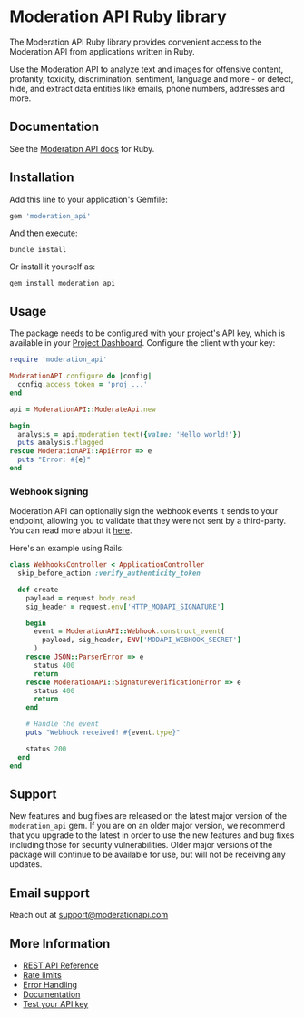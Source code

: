 # Moderation API Ruby library

The Moderation API Ruby library provides convenient access to the Moderation API from applications written in Ruby.

Use the Moderation API to analyze text and images for offensive content, profanity, toxicity, discrimination, sentiment, language and more - or detect, hide, and extract data entities like emails, phone numbers, addresses and more.

## Documentation

See the [Moderation API docs](https://docs.moderationapi.com) for Ruby.

## Installation

Add this line to your application's Gemfile:

```ruby
gem 'moderation_api'
```

And then execute:

```shell
bundle install
```

Or install it yourself as:

```shell
gem install moderation_api
```

## Usage

The package needs to be configured with your project's API key, which is
available in your [Project Dashboard](https://moderationapi.com/app/projects). Configure the client with your key:

```ruby
require 'moderation_api'

ModerationAPI.configure do |config|
  config.access_token = 'proj_...'
end

api = ModerationAPI::ModerateApi.new

begin
  analysis = api.moderation_text({value: 'Hello world!'})
  puts analysis.flagged
rescue ModerationAPI::ApiError => e
  puts "Error: #{e}"
end
```

### Webhook signing

Moderation API can optionally sign the webhook events it sends to your endpoint, allowing you to validate that they were not sent by a third-party. You can read more about it [here](https://docs.moderationapi.com/review-queues/webhooks).

Here's an example using Rails:

```ruby
class WebhooksController < ApplicationController
  skip_before_action :verify_authenticity_token

  def create
    payload = request.body.read
    sig_header = request.env['HTTP_MODAPI_SIGNATURE']

    begin
      event = ModerationAPI::Webhook.construct_event(
        payload, sig_header, ENV['MODAPI_WEBHOOK_SECRET']
      )
    rescue JSON::ParserError => e
      status 400
      return
    rescue ModerationAPI::SignatureVerificationError => e
      status 400
      return
    end

    # Handle the event
    puts "Webhook received! #{event.type}"

    status 200
  end
end
```

## Support

New features and bug fixes are released on the latest major version of the `moderation_api` gem. If you are on an older major version, we recommend that you upgrade to the latest in order to use the new features and bug fixes including those for security vulnerabilities. Older major versions of the package will continue to be available for use, but will not be receiving any updates.

## Email support

Reach out at [support@moderationapi.com](mailto:support@moderationapi.com)

## More Information

- [REST API Reference](https://docs.moderationapi.com/api-reference/introduction)
- [Rate limits](https://docs.moderationapi.com/api-reference/rate-limits)
- [Error Handling](https://docs.moderationapi.com/api-reference/errors)
- [Documentation](https://docs.moderationapi.com/get-started/introduction)
- [Test your API key](https://docs.moderationapi.com/api-reference/authentication)

